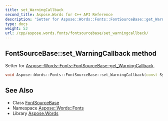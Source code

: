 ```yaml
---
title: set_WarningCallback
second_title: Aspose.Words for C++ API Reference
description: 'Setter for Aspose::Words::Fonts::FontSourceBase::get_WarningCallback.'
type: docs
weight: 53
url: /cpp/aspose.words.fonts/fontsourcebase/set_warningcallback/
---
```

## FontSourceBase::set_WarningCallback method


Setter for [Aspose::Words::Fonts::FontSourceBase::get_WarningCallback](../get_warningcallback/).

```cpp
void Aspose::Words::Fonts::FontSourceBase::set_WarningCallback(const System::SharedPtr<Aspose::Words::IWarningCallback> &value)
```

## See Also

* Class [FontSourceBase](../)
* Namespace [Aspose::Words::Fonts](../../)
* Library [Aspose.Words](../../../)
